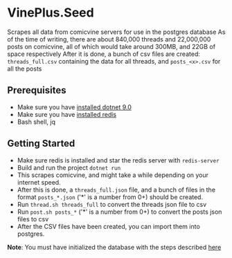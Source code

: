 ﻿# VinePlus.Seed

Scrapes all data from comicvine servers for use in the postgres database
As of the time of writing, there are about 840,000 threads and 22,000,000 posts on comicvine, all of which would take around 300MB, and 22GB of space respectively
After it is done, a bunch of csv files are created: `threads_full.csv` containing the data for all threads, and `posts_<x>.csv` for all the <x> posts

## Prerequisites
- Make sure you have [installed dotnet 9.0](https://dotnet.microsoft.com/en-us/download/dotnet/9.0)
- Make sure you have [installed redis](https://redis.io/docs/getting-started/installation/)
- Bash shell, jq

## Getting Started
- Make sure redis is installed and star the redis server with `redis-server`
- Build and run the project `dotnet run`
- This scrapes comicvine, and might take a while depending on your internet speed.
- After this is done, a `threads_full.json` file, and a bunch of files in the format `posts_*.json` ('*' is a number from 0+) should be created.
- Run `thread.sh threads_full` to convert the threads json file to csv
- Run `post.sh posts_*` ('*' is a number from 0+) to convert the posts json files to csv
- After the CSV files have been created, you can import them into postgres.

**Note**: You must have initialized the database with the steps described [here](../VinPlus.Database)
